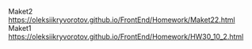 Maket2    https://oleksiikryvorotov.github.io/FrontEnd/Homework/Maket22.html
Maket1    https://oleksiikryvorotov.github.io/FrontEnd/Homework/HW30_10_2.html
